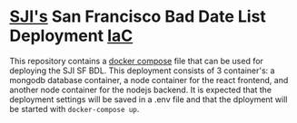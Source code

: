 # [SJI's](https://stjamesinfirmary.org) San Francisco Bad Date List Deployment [IaC](https://en.wikipedia.org/wiki/Infrastructure_as_code)

This repository contains a [docker compose](https://docs.docker.com/compose/) file that can be used for deploying the SJI SF BDL.  This deployment consists of 3 container's: a mongodb database container, a node container for the react frontend, and another node container for the nodejs backend.  It is expected that the deployment settings will be saved in a .env file and that the dployment will be started with `docker-compose up`.
